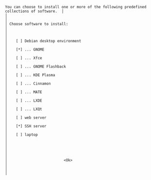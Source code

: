    You can choose to install one or more of the following predefined collections of software.  │
    │                                                                                           │
    │ Choose software to install:                                                               │
    │                                                                                           │
    │    [ ] Debian desktop environment                                                         │
    │    [*] ... GNOME                                                                          │
    │    [ ] ... Xfce                                                                           │
    │    [ ] ... GNOME Flashback                                                                │
    │    [ ] ... KDE Plasma                                                                     │
    │    [ ] ... Cinnamon                                                                       │
    │    [ ] ... MATE                                                                           │
    │    [ ] ... LXDE                                                                           │
    │    [ ] ... LXQt                                                                           │
    │    [ ] web server                                                                         │
    │    [*] SSH server                                                                         │
    │    [ ] laptop                                                                             │
    │                                                                                           │
    │                                                                                           │
    │                          <Ok>                                                             │
    │                                                                                           │
